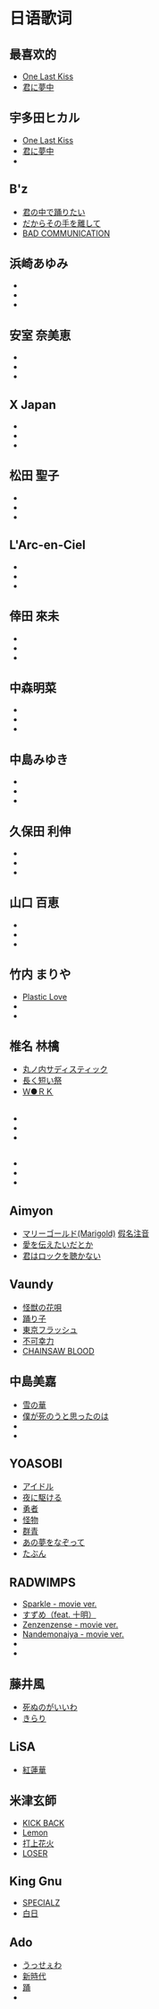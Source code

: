 # 日语歌词

## 最喜欢的
- [One Last Kiss](https://www.musixmatch.com/lyrics/%E5%AE%87%E5%A4%9A%E7%94%B0%E3%83%92%E3%82%AB%E3%83%AB/One-Last-Kiss)
- [君に夢中](https://www.musixmatch.com/lyrics/%E5%AE%87%E5%A4%9A%E7%94%B0%E3%83%92%E3%82%AB%E3%83%AB/Kimini-Muchuu)


## 宇多田ヒカル
- [One Last Kiss](https://www.musixmatch.com/lyrics/%E5%AE%87%E5%A4%9A%E7%94%B0%E3%83%92%E3%82%AB%E3%83%AB/One-Last-Kiss)
- [君に夢中](https://www.musixmatch.com/lyrics/%E5%AE%87%E5%A4%9A%E7%94%B0%E3%83%92%E3%82%AB%E3%83%AB/Kimini-Muchuu)
- []()

## B'z
- [君の中で踊りたい](https://www.musixmatch.com/lyrics/B-z-2/%E5%90%9B%E3%81%AE%E4%B8%AD%E3%81%A7%E8%B8%8A%E3%82%8A%E3%81%9F%E3%81%84)
- [だからその手を離して](https://www.musixmatch.com/lyrics/B-z-2/%E3%81%A0%E3%81%8B%E3%82%89%E3%81%9D%E3%81%AE%E6%89%8B%E3%82%92%E9%9B%A2%E3%81%97%E3%81%A6)
- [BAD COMMUNICATION](https://www.musixmatch.com/lyrics/B-z-2/Bad-Communication)

## 浜崎あゆみ
- []()
- []()
- []()

## 安室 奈美恵
- []()
- []()
- []()

## X Japan
- []()
- []()
- []()

## 松田 聖子
- []()
- []()
- []()

## L'Arc-en-Ciel
- []()
- []()
- []()

## 倖田 來未
- []()
- []()
- []()

## 中森明菜
- []()
- []()
- []()

## 中島みゆき
- []()
- []()
- []()

## 久保田 利伸
- []()
- []()
- []()

## 山口 百恵
- []()
- []()
- []()

## 竹内 まりや
- [Plastic Love](https://www.musixmatch.com/lyrics/Mariya-Takeuchi/Plastic-Love-10)
- []()
- []()

## 椎名 林檎
- [丸ノ内サディスティック](https://www.musixmatch.com/lyrics/Sheena-Ringo-2/%E4%B8%B8%E3%83%8E%E5%86%85%E3%82%B5%E3%83%87%E3%82%A3%E3%82%B9%E3%83%86%E3%82%A3%E3%83%83%E3%82%AF)
- [長く短い祭](https://www.musixmatch.com/lyrics/Sheena-Ringo-feat-%E6%B5%AE%E9%9B%B2/%E9%95%B7%E3%81%8F%E7%9F%AD%E3%81%84%E7%A5%AD/translation/english)
- [Ｗ●ＲＫ](https://www.musixmatch.com/lyrics/millennium-parade-Sheena-Ringo/W-RK)

##
- []()
- []()
- []()

## 
- []()
- []()
- []()


## Aimyon
- [マリーゴールド(Marigold)](https://www.musixmatch.com/lyrics/aimyon/Marigold)  [假名注音](./lyrics/愛を伝えたいだとか.md)
- [愛を伝えたいだとか](https://www.musixmatch.com/lyrics/aimyon-2/%E6%84%9B%E3%82%92%E4%BC%9D%E3%81%88%E3%81%9F%E3%81%84%E3%81%A0%E3%81%A8%E3%81%8B)
- [君はロックを聴かない](https://www.musixmatch.com/lyrics/aimyon-2/%E5%90%9B%E3%81%AF%E3%83%AD%E3%83%83%E3%82%AF%E3%82%92%E8%81%B4%E3%81%8B%E3%81%AA%E3%81%84)

## Vaundy
- [怪獣の花唄](https://www.musixmatch.com/lyrics/Vaundy/%E6%80%AA%E7%8D%A3%E3%81%AE%E8%8A%B1%E5%94%84)
- [踊り子](https://www.musixmatch.com/lyrics/Vaundy/%E8%B8%8A%E3%82%8A%E5%AD%90)
- [東京フラッシュ](https://www.musixmatch.com/lyrics/Vaundy/%E6%9D%B1%E4%BA%AC%E3%83%95%E3%83%A9%E3%83%83%E3%82%B7%E3%83%A5)
- [不可幸力](https://www.musixmatch.com/lyrics/Vaundy/%E4%B8%8D%E5%8F%AF%E5%B9%B8%E5%8A%9B)
- [CHAINSAW BLOOD](https://www.musixmatch.com/lyrics/Vaundy/CHAINSAW-BLOOD)

## 中島美嘉
- [雪の華](https://www.musixmatch.com/lyrics/Mika-Nakashima/Yuki-No-Hana)
- [僕が死のうと思ったのは](https://www.musixmatch.com/lyrics/Mika-Nakashima/%E5%83%95%E3%81%8C%E6%AD%BB%E3%81%AE%E3%81%86%E3%81%A8%E6%80%9D%E3%81%A3%E3%81%9F%E3%81%AE%E3%81%AF)
- []()
- []()

## YOASOBI
- [アイドル](https://www.musixmatch.com/lyrics/YOASOBI/%E3%82%A2%E3%82%A4%E3%83%89%E3%83%AB)
- [夜に駆ける](https://www.musixmatch.com/lyrics/YOASOBI/%E5%A4%9C%E3%81%AB%E9%A7%86%E3%81%91%E3%82%8B)
- [勇者](https://www.musixmatch.com/lyrics/YOASOBI/%E5%8B%87%E8%80%85)
- [怪物](https://www.musixmatch.com/lyrics/YOASOBI/%E6%80%AA%E7%89%A9)
- [群青](https://www.musixmatch.com/lyrics/YOASOBI/%E7%BE%A4%E9%9D%92)
- [あの夢をなぞって](https://www.musixmatch.com/lyrics/YOASOBI/%E3%81%82%E3%81%AE%E5%A4%A2%E3%82%92%E3%81%AA%E3%81%9E%E3%81%A3%E3%81%A6)
- [たぶん](https://www.musixmatch.com/lyrics/YOASOBI/%E3%81%9F%E3%81%B6%E3%82%93)

## RADWIMPS
- [Sparkle - movie ver.](https://www.musixmatch.com/lyrics/RADWIMPS/Sparkle-movie-ver)
- [すずめ（feat. 十明）](https://www.musixmatch.com/lyrics/RADWIMPS-%E5%8D%81%E6%98%8E/%E3%81%99%E3%81%9A%E3%82%81)
- [Zenzenzense - movie ver.](https://www.musixmatch.com/lyrics/RADWIMPS/Zenzenzense-Original-Version-2)
- [Nandemonaiya - movie ver.](https://www.musixmatch.com/lyrics/RADWIMPS/Nandemonaiya-movie-ver)
- []()
- []()

## 藤井風
- [死ぬのがいいわ](https://www.musixmatch.com/lyrics/Fujii-Kaze/%E6%AD%BB%E3%81%AC%E3%81%AE%E3%81%8C%E3%81%84%E3%81%84%E3%82%8F)
- [きらり](https://www.musixmatch.com/lyrics/Fujii-Kaze/%E3%81%8D%E3%82%89%E3%82%8A)

## LiSA
- [紅蓮華](https://www.musixmatch.com/lyrics/LISA-2/%E7%B4%85%E8%93%AE%E8%8F%AF)

## 米津玄師
- [KICK BACK](https://www.musixmatch.com/lyrics/13950465/kick-back)
- [Lemon](https://www.musixmatch.com/lyrics/13950465/lemon)
- [打上花火](https://www.musixmatch.com/lyrics/DAOKO%C3%97%E7%B1%B3%E6%B4%A5%E7%8E%84%E5%B8%AB/%E6%89%93%E4%B8%8A%E8%8A%B1%E7%81%AB)
- [LOSER](https://www.musixmatch.com/lyrics/13950465/loser)

## King Gnu
- [SPECIALZ](https://www.musixmatch.com/lyrics/King-Gnu/SPECIALZ)
- [白日](https://www.musixmatch.com/lyrics/King-Gnu/%E7%99%BD%E6%97%A5)

## Ado
- [うっせぇわ](https://www.musixmatch.com/lyrics/Ado-24/%E3%81%86%E3%81%A3%E3%81%9B%E3%81%87%E3%82%8F)
- [新時代](https://www.musixmatch.com/lyrics/Ado-24/%E6%96%B0%E6%99%82%E4%BB%A3-%E3%82%A6%E3%82%BF-from-ONE-PIECE-FILM-RED)
- [踊](https://www.musixmatch.com/lyrics/Ado-24/%E8%B8%8A)
- []()


